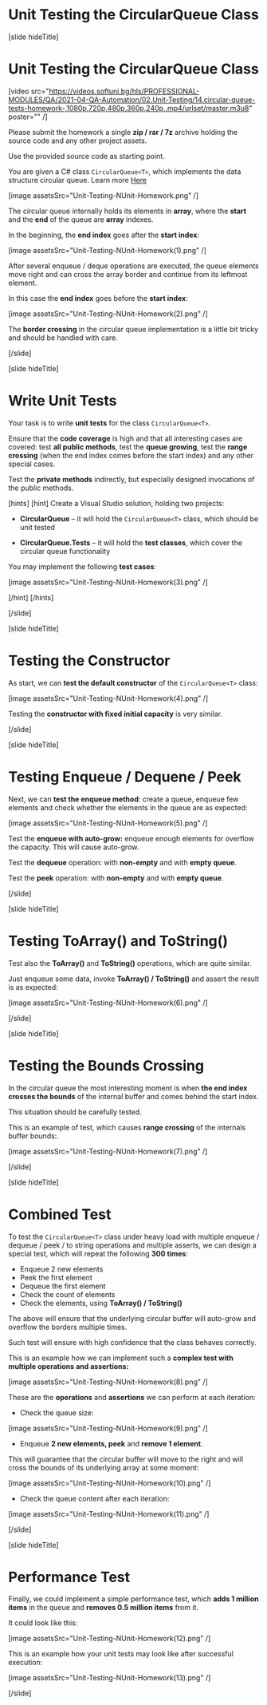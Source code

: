# Unit Testing the CircularQueue<T> Class

[slide hideTitle]

# Unit Testing the CircularQueue<T> Class

[video src="https://videos.softuni.bg/hls/PROFESSIONAL-MODULES/QA/2021-04-QA-Automation/02.Unit-Testing/14.circular-queue-tests-homework-,1080p,720p,480p,360p,240p,.mp4/urlset/master.m3u8" poster="" /]


Please submit the homework a single **zip / rar / 7z** archive holding the source code and any other project assets.

Use the provided source code as starting point.

You are given a C# class `CircularQueue<T>`, which implements the data structure circular queue. Learn more [Here](https://en.wikipedia.org/wiki/Circular_buffer)

[image assetsSrc="Unit-Testing-NUnit-Homework.png" /]

The circular queue internally holds its elements in **array**, where the **start** and the **end** of the queue are **array** indexes. 

In the beginning, the **end index** goes after the **start index**:

[image assetsSrc="Unit-Testing-NUnit-Homework(1).png" /]

After several enqueue / deque operations are executed, the queue elements move right and can cross the array border and continue from its leftmost element. 

In this case the **end index** goes before the **start index**:

[image assetsSrc="Unit-Testing-NUnit-Homework(2).png" /]

The **border crossing** in the circular queue implementation is a little bit tricky and should be handled with care.

[/slide]

[slide hideTitle]

# Write Unit Tests

Your task is to write **unit tests** for the class `CircularQueue<T>`. 

Ensure that the **code coverage** is high and that all interesting cases are covered: test **all public methods**, test the **queue growing**, test the **range crossing** (when the end index comes before the start index) and any other special cases. 

Test the **private methods** indirectly, but especially designed invocations of the public methods.

[hints]
[hint]
Create a Visual Studio solution, holding two projects:

- **CircularQueue** – it will hold the `CircularQueue<T>` class, which should be unit tested

- **CircularQueue.Tests** – it will hold the **test classes**, which cover the circular queue functionality

You may implement the following **test cases**:

[image assetsSrc="Unit-Testing-NUnit-Homework(3).png" /]

[/hint]
[/hints]

[/slide]

[slide hideTitle]

# Testing the Constructor

As start, we can **test the default constructor** of the `CircularQueue<T>` class:

[image assetsSrc="Unit-Testing-NUnit-Homework(4).png" /]

Testing the **constructor with fixed initial capacity** is very similar.

[/slide]

[slide hideTitle]

# Testing Enqueue / Dequene / Peek

Next, we can **test the enqueue method**: create a queue, enqueue few elements and check whether the elements in the queue are as expected:

[image assetsSrc="Unit-Testing-NUnit-Homework(5).png" /]

Test the **enqueue with auto-grow:** enqueue enough elements for overflow the capacity. This will cause auto-grow.

Test the **dequeue** operation: with **non-empty** and with **empty queue**.

Test the **peek** operation: with **non-empty** and with **empty queue**.

[/slide]

[slide hideTitle]

# Testing ToArray() and ToString()

Test also the **ToArray()** and **ToString()** operations, which are quite similar. 

Just enqueue some data, invoke **ToArray() / ToString()** and assert the result is as expected:

[image assetsSrc="Unit-Testing-NUnit-Homework(6).png" /]


[/slide]


[slide hideTitle]

# Testing the Bounds Crossing

In the circular queue the most interesting moment is when **the end index crosses the bounds** of the internal buffer and comes behind the start index. 

This situation should be carefully tested. 

This is an example of test, which causes **range crossing** of the internals buffer bounds:.

[image assetsSrc="Unit-Testing-NUnit-Homework(7).png" /]


[/slide]

[slide hideTitle]

# Combined Test

To test the `CircularQueue<T>` class under heavy load with multiple enqueue / dequeue / peek / to string operations and multiple asserts, we can design a special test, which will repeat the following **300 times**:

- Enqueue 2 new elements
- Peek the first element
- Dequeue the first element
- Check the count of elements
- Check the elements, using **ToArray() / ToString()**

The above will ensure that the underlying circular buffer will auto-grow and overflow the borders multiple times. 

Such test will ensure with high confidence that the class behaves correctly.

This is an example how we can implement such a **complex test with multiple operations and assertions:**

[image assetsSrc="Unit-Testing-NUnit-Homework(8).png" /]

These are the **operations** and **assertions** we can perform at each iteration:

- Check the queue size:

[image assetsSrc="Unit-Testing-NUnit-Homework(9).png" /]

- Enqueue **2 new elements, peek** and **remove 1 element**. 

This will guarantee that the circular buffer will move to the right and will cross the bounds of its underlying array at some moment:

[image assetsSrc="Unit-Testing-NUnit-Homework(10).png" /]

- Check the queue content after each iteration:

[image assetsSrc="Unit-Testing-NUnit-Homework(11).png" /]

[/slide]

[slide hideTitle]

# Performance Test

Finally, we could implement a simple performance test, which **adds 1 million items** in the queue and **removes 0.5 million items** from it. 

It could look like this:

[image assetsSrc="Unit-Testing-NUnit-Homework(12).png" /]

This is an example how your unit tests may look like after successful execution:

[image assetsSrc="Unit-Testing-NUnit-Homework(13).png" /]

[/slide]
